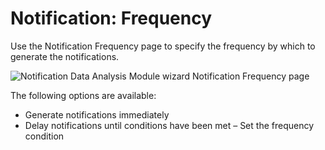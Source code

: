 # Notification: Frequency

Use the Notification Frequency page to specify the frequency by which to generate the notifications.

![Notification Data Analysis Module wizard Notification Frequency page](/img/versioned_docs/accessanalyzer_11.6/accessanalyzer/admin/analysis/notification/frequency.webp)

The following options are available:

- Generate notifications immediately
- Delay notifications until conditions have been met – Set the frequency condition
